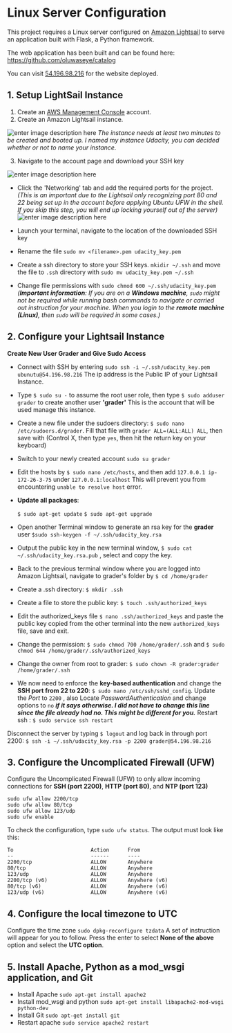 # Linux Server Configuration

This project requires a Linux server configured on [Amazon Lightsail](https://aws.amazon.com/lightsail) to serve an application built with Flask, a Python framework.

The web application has been built and can be found here: https://github.com/oluwaseye/catalog

You can visit  [54.196.98.216](http://54.196.98.216/)  for the website deployed.



## 1. Setup LightSail Instance


1.  Create an [AWS Management Console](https://aws.amazon.com/console/) account. 
2.   Create an Amazon Lightsail instance.

![enter image description here](https://i.ibb.co/SvSYChB/instance.png)
*The instance needs at least two minutes to be created and booted up. I named my instance Udacity, you can decided whether or not to name your instance.*

3. Navigate to the account page and download your SSH key

![enter image description here](https://i.ibb.co/KrVrszQ/instance1.png)
 - Click the 'Networking' tab and add the required ports for the project. *(This is an important due to the Lightsail only recognizing port 80 and 22 being set up in the account before applying Ubuntu UFW in the shell. If you skip this step, you will end up locking yourself out of the server)*
![enter image description here](https://i.ibb.co/kDLHhn3/instance2.png)

 - Launch your terminal, navigate to the location of the downloaded SSH key  
 - Rename the file  `sudo mv <filename>.pem udacity_key.pem`
 - Create a ssh directory to store your SSH keys. `mkidir ~/.ssh` and move the file to  `.ssh` directory with  `sudo mv udacity_key.pem ~/.ssh`
 -   Change file permissions with  `sudo chmod 600 ~/.ssh/udacity_key.pem`
*(**Important information**: If you are on a **Windows machine**, `sudo` might not be required while running bash commands to navigate or carried out instruction for your machine. When you login to the **remote machine (Linux)**, then `sudo` will be required in some cases.)*

## 2. Configure your Lightsail Instance

**Create New User Grader and Give Sudo Access**
 - Connect with SSH by entering `sudo ssh -i ~/.ssh/udacity_key.pem ubunutu@54.196.98.216` The ip address is the Public IP of your Lightsail Instance.

 - Type `$ sudo su -` to assume the root user role, then type `$ sudo adduser grader` to create another user **'grader'** This is the account that will be used manage this instance.

 - Create a new file under the sudoers directory: `$ sudo nano /etc/sudoers.d/grader`. Fill that file with `grader ALL=(ALL:ALL) ALL`, then save with (Control X, then type `yes`, then hit the return key on your keyboard)

 - Switch to your newly created account `sudo su grader`

 - Edit the hosts by `$ sudo nano /etc/hosts`, and then add `127.0.0.1 ip-172-26-3-75` under `127.0.0.1:localhost` This will prevent you from encountering `unable to resolve host` error.
   
 - **Update all packages**:

   `$ sudo apt-get update`
  `$ sudo apt-get upgrade`

 - Open another Terminal window  to generate an rsa key for the **grader** user  `$sudo ssh-keygen -f ~/.ssh/udacity_key.rsa`

 - Output the public key in the new terminal window, `$ sudo cat ~/.ssh/udacity_key.rsa.pub` , select and copy the key.

 - Back to the previous terminal window where you are logged into Amazon Lightsail, navigate to grader's folder by  `$ cd /home/grader`

 - Create a .ssh directory:  `$ mkdir .ssh`

 - Create a file to store the public key:  `$ touch .ssh/authorized_keys`
   
 - Edit the authorized_keys file  `$ nano .ssh/authorized_keys` and paste the public key copied from the other terminal into the new  `authorized_keys` file, save and exit.

 - Change the permission:  `$ sudo chmod 700 /home/grader/.ssh`  and  `$
   sudo chmod 644 /home/grader/.ssh/authorized_keys`

    

 - Change the owner from root to grader:  `$ sudo chown -R grader:grader
   /home/grader/.ssh`

 - We now need to enforce the **key-based authentication** and change the **SSH port from 22 to 220**:  `$ sudo nano /etc/ssh/sshd_config`. Update the *Port* to `2200` , also Locate *PasswordAuthentication* and
   change options to  `no` ***if it says otherwise. I did not have to change this line since the file already had no. This might be different for you.***  Restart ssh :  `$ sudo service ssh restart`
    
Disconnect the server by  typing `$ logout` and log back in through port 2200:  `$ ssh -i ~/.ssh/udacity_key.rsa -p 2200 grader@54.196.98.216`
    


## 3. Configure the Uncomplicated Firewall (UFW)

Configure the Uncomplicated Firewall (UFW) to only allow incoming connections for **SSH (port 2200)**, **HTTP (port 80)**, and **NTP (port 123)**

```
sudo ufw allow 2200/tcp
sudo ufw allow 80/tcp
sudo ufw allow 123/udp
sudo ufw enable 

```
To check the configuration, type `sudo ufw status`. The output must look like this:
```
To                         Action      From
--                         ------      ----
2200/tcp                   ALLOW       Anywhere
80/tcp                     ALLOW       Anywhere
123/udp                    ALLOW       Anywhere
2200/tcp (v6)              ALLOW       Anywhere (v6)
80/tcp (v6)                ALLOW       Anywhere (v6)
123/udp (v6)               ALLOW       Anywhere (v6)
```

## 4. Configure the local timezone to UTC

  Configure the time zone  `sudo dpkg-reconfigure tzdata` A set of instruction will appear for you to follow. Press the enter to select **None of the above** option and select the **UTC option**.


## 5. Install Apache,  Python as a mod_wsgi application, and Git

 - Install Apache  `sudo apt-get install apache2`
 -  Install mod_wsgi and python `sudo apt-get install libapache2-mod-wsgi python-dev`
 -  Install Git  `sudo apt-get install git`
 - Restart apache `sudo service apache2 restart`